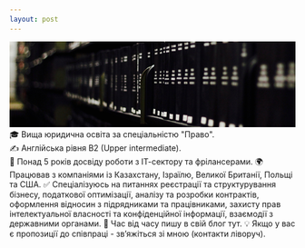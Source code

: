 ```yaml
---
layout: post
---
```

<img src="/images/fulls/01.jpg" class="fit image">  
🎓 Вища юридична освіта за спеціальністю "Право".<br>
✍ Англійська рівня B2 (Upper intermediate).<br>
💼 Понад 5 років досвіду роботи з ІТ-сектору та фрілансерами. 
🌍 Працював з компаніями із Казахстану, Ізраїлю, Великої Британії, Польщі та США. 
✅ Спеціалізуюсь на питаннях реєстрації та структурування бізнесу, податкової оптимізації, аналізу та розробки контрактів, оформлення відносин з підрядниками та працівниками, захисту прав інтелектуальної власності та конфіденційної інформації, взаємодії з державними органами.
📑 Час від часу пишу в свій блог тут.
💡 Якщо у вас є пропозиції до співпраці - зв’яжіться зі мною (контакти ліворуч).
